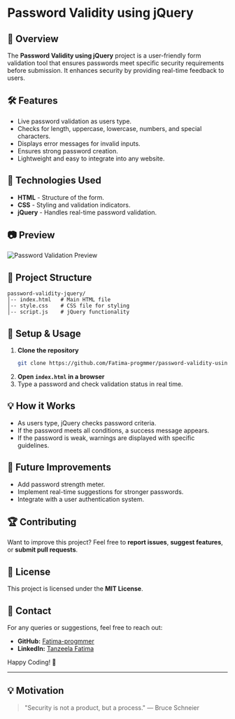 # Password Validity using jQuery

## 📌 Overview

The **Password Validity using jQuery** project is a user-friendly form validation tool that ensures passwords meet specific security requirements before submission. It enhances security by providing real-time feedback to users.

## 🛠 Features

- Live password validation as users type.
- Checks for length, uppercase, lowercase, numbers, and special characters.
- Displays error messages for invalid inputs.
- Ensures strong password creation.
- Lightweight and easy to integrate into any website.

## 🚀 Technologies Used

- **HTML** - Structure of the form.
- **CSS** - Styling and validation indicators.
- **jQuery** - Handles real-time password validation.

## 📷 Preview

![Password Validation Preview](URL_TO_YOUR_PROJECT_IMAGE)

## 📂 Project Structure

```
password-validity-jquery/
│-- index.html   # Main HTML file
│-- style.css    # CSS file for styling
│-- script.js    # jQuery functionality
```

## 🔧 Setup & Usage

1. **Clone the repository**
   ```sh
   git clone https://github.com/Fatima-progmmer/password-validity-using-jquery.git
   ```
2. **Open `index.html` in a browser**
3. Type a password and check validation status in real time.

## 💡 How it Works

- As users type, jQuery checks password criteria.
- If the password meets all conditions, a success message appears.
- If the password is weak, warnings are displayed with specific guidelines.

## 📌 Future Improvements

- Add password strength meter.
- Implement real-time suggestions for stronger passwords.
- Integrate with a user authentication system.

## 🏆 Contributing

Want to improve this project? Feel free to **report issues**, **suggest features**, or **submit pull requests**.

## 📜 License

This project is licensed under the **MIT License**.

## 📩 Contact

For any queries or suggestions, feel free to reach out:

- **GitHub:** [Fatima-progmmer](https://github.com/Fatima-progmmer)
- **LinkedIn:** [Tanzeela Fatima](https://www.linkedin.com/in/tanzeela-fatima-47861b2b7/)

Happy Coding! 🚀

---

## 💡 Motivation

> "Security is not a product, but a process." — Bruce Schneier

